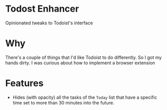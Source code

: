 # Todost Enhancer

Opinionated tweaks to Todoist's interface

# Why

There's a couple of things that I'd like Todoist to do differently. So I got my hands dirty.
I was curious about how to implement a browser extension

# Features

* Hides (with opacity) all the tasks of the `Today` list that have a specific
    time set to more than 30 minutes into the future.
